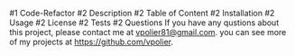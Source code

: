 #1 Code-Refactor
#2 Description
#2 Table of Content
#2 Installation
#2 Usage
#2 License
#2 Tests
#2 Questions 
If you have any qustions about this project, please contact me at vpolier81@gmail.com. you can see more of my projects at https://github.com/vpolier.
